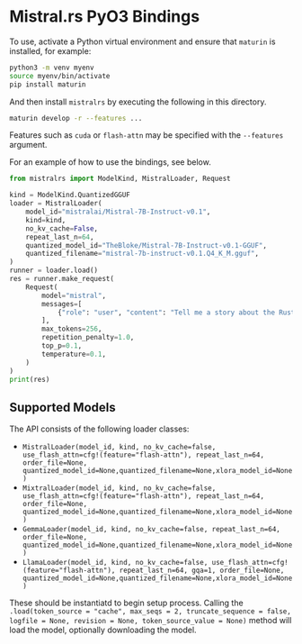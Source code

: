 # Mistral.rs PyO3 Bindings

To use, activate a Python virtual environment and ensure that `maturin` is installed, for example:

```bash
python3 -m venv myenv
source myenv/bin/activate
pip install maturin
```

And then install `mistralrs` by executing the following in this directory.

```bash
maturin develop -r --features ...
```

Features such as `cuda` or `flash-attn` may be specified with the `--features` argument.

For an example of how to use the bindings, see below.

```python
from mistralrs import ModelKind, MistralLoader, Request

kind = ModelKind.QuantizedGGUF
loader = MistralLoader(
    model_id="mistralai/Mistral-7B-Instruct-v0.1",
    kind=kind,
    no_kv_cache=False,
    repeat_last_n=64,
    quantized_model_id="TheBloke/Mistral-7B-Instruct-v0.1-GGUF",
    quantized_filename="mistral-7b-instruct-v0.1.Q4_K_M.gguf",
)
runner = loader.load()
res = runner.make_request(
    Request(
        model="mistral",
        messages=[
            {"role": "user", "content": "Tell me a story about the Rust type system."}
        ],
        max_tokens=256,
        repetition_penalty=1.0,
        top_p=0.1,
        temperature=0.1,
    )
)
print(res)
```

## Supported Models
The API consists of the following loader classes:
- `MistralLoader(model_id, kind, no_kv_cache=false, use_flash_attn=cfg!(feature="flash-attn"), repeat_last_n=64, order_file=None, quantized_model_id=None,quantized_filename=None,xlora_model_id=None)`
- `MixtralLoader(model_id, kind, no_kv_cache=false, use_flash_attn=cfg!(feature="flash-attn"), repeat_last_n=64, order_file=None, quantized_model_id=None,quantized_filename=None,xlora_model_id=None)`
- `GemmaLoader(model_id, kind, no_kv_cache=false, repeat_last_n=64, order_file=None, quantized_model_id=None,quantized_filename=None,xlora_model_id=None)`
- `LlamaLoader(model_id, kind, no_kv_cache=false, use_flash_attn=cfg!(feature="flash-attn"), repeat_last_n=64, gqa=1, order_file=None, quantized_model_id=None,quantized_filename=None,xlora_model_id=None)`

These should be instantiatd to begin setup process. Calling the `.load(token_source = "cache", max_seqs = 2, truncate_sequence = false, logfile = None, revision = None, token_source_value = None)` method will load the model, optionally downloading the model.